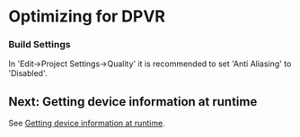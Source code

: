 # Optimizing for DPVR

### Build Settings

In 'Edit->Project Settings->Quality' it is recommended to set 'Anti Aliasing' to 'Disabled'.

## Next: Getting device information at runtime

See [Getting device information at runtime](/docs/getting-device-information-at-runtime.md).
